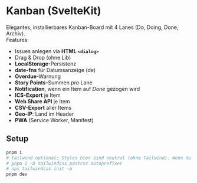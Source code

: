 # Kanban (SvelteKit)

Elegantes, installierbares Kanban-Board mit 4 Lanes (Do, Doing, Done, Archiv).  
Features:
- Issues anlegen via **HTML `<dialog>`**
- Drag & Drop (ohne Lib)
- **LocalStorage**-Persistenz
- **date-fns** für Datumsanzeige (de)
- **Overdue**-Warnung
- **Story Points**-Summen pro Lane
- **Notification**, wenn ein Item auf *Done* gezogen wird
- **ICS-Export** je Item
- **Web Share API** je Item
- **CSV-Export** aller Items
- **Geo-IP**: Land im Header
- **PWA** (Service Worker, Manifest)

## Setup

```bash
pnpm i
# tailwind optional; Styles hier sind neutral (ohne Tailwind). Wenn du Tailwind willst:
# pnpm i -D tailwindcss postcss autoprefixer
# npx tailwindcss init -p
pnpm dev
